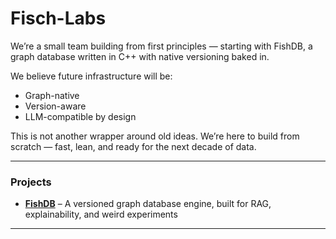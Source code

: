 # Fisch-Labs

We’re a small team building from first principles — starting with FishDB, a graph database written in C++ with native versioning baked in.

We believe future infrastructure will be:
- Graph-native
- Version-aware
- LLM-compatible by design

This is not another wrapper around old ideas. We’re here to build from scratch — fast, lean, and ready for the next decade of data.

---

### Projects
- **[FishDB](https://github.com/Fisch-Labs/FishDB)** – A versioned graph database engine, built for RAG, explainability, and weird experiments

---
